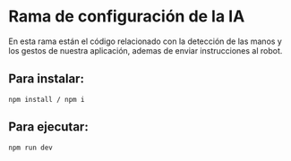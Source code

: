 # Rama de configuración de la IA
En esta rama están el código relacionado con la detección de las manos y los gestos de nuestra aplicación, ademas de enviar instrucciones al robot.

## Para instalar: 
`npm install / npm i`

## Para ejecutar:
`npm run dev`
